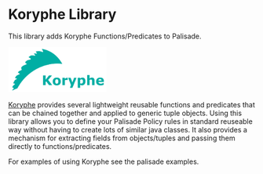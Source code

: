 
<!---
Copyright 2018 Crown Copyright

Licensed under the Apache License, Version 2.0 (the "License");
you may not use this file except in compliance with the License.
You may obtain a copy of the License at

  http://www.apache.org/licenses/LICENSE-2.0

Unless required by applicable law or agreed to in writing, software
distributed under the License is distributed on an "AS IS" BASIS,
WITHOUT WARRANTIES OR CONDITIONS OF ANY KIND, either express or implied.
See the License for the specific language governing permissions and
limitations under the License.
--->


# Koryphe Library

This library adds Koryphe Functions/Predicates to Palisade.

<img src="doc/img/koryphe_logo_text.png" width="200">

[Koryphe](https://github.com/gchq/koryphe) provides several lightweight 
reusable functions and predicates that can be chained together and applied
to generic tuple objects. Using this library allows you to define your
Palisade Policy rules in standard reuseable way without having to
create lots of similar java classes. It also provides a mechanism
for extracting fields from objects/tuples and passing them directly to
functions/predicates.

For examples of using Koryphe see the palisade examples.
